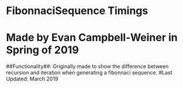# FibonnaciSequence Timings
# Made by Evan Campbell-Weiner in Spring of 2019
##Functionality##:
Originally made to show the difference between recursion and iteration when
generating a fibonnaci sequence.
#Last Updated: March 2019
